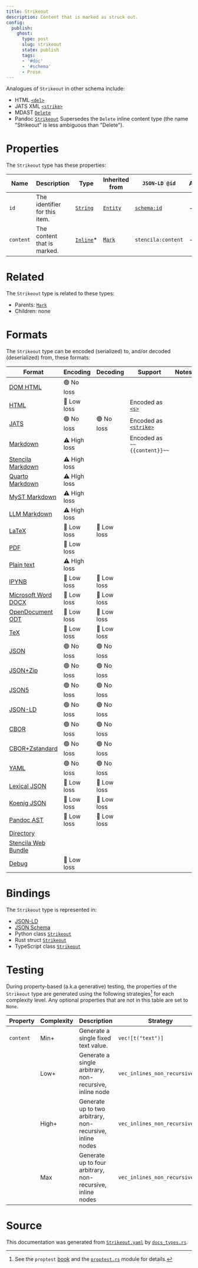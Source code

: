 ```yaml
---
title: Strikeout
description: Content that is marked as struck out.
config:
  publish:
    ghost:
      type: post
      slug: strikeout
      state: publish
      tags:
      - '#doc'
      - '#schema'
      - Prose
---
```


Analogues of `Strikeout` in other schema include:
  - HTML [`<del>`](https://developer.mozilla.org/en-US/docs/Web/HTML/Element/del)
  - JATS XML [`<strike>`](https://jats.nlm.nih.gov/archiving/tag-library/1.2/element/strike.html)
  - MDAST [`Delete`](https://github.com/syntax-tree/mdast#delete)
  - Pandoc [`Strikeout`](https://github.com/jgm/pandoc-types/blob/1.17.5.4/Text/Pandoc/Definition.hs#L258)
Supersedes the `Delete` inline content type (the name "Strikeout" is less ambiguous than "Delete").


# Properties

The `Strikeout` type has these properties:

| Name      | Description                   | Type                                                                | Inherited from                                                     | `JSON-LD @id`                        | Aliases |
| --------- | ----------------------------- | ------------------------------------------------------------------- | ------------------------------------------------------------------ | ------------------------------------ | ------- |
| `id`      | The identifier for this item. | [`String`](https://stencila.ghost.io/docs/reference/schema/string)  | [`Entity`](https://stencila.ghost.io/docs/reference/schema/entity) | [`schema:id`](https://schema.org/id) | -       |
| `content` | The content that is marked.   | [`Inline`](https://stencila.ghost.io/docs/reference/schema/inline)* | [`Mark`](https://stencila.ghost.io/docs/reference/schema/mark)     | `stencila:content`                   | -       |

# Related

The `Strikeout` type is related to these types:

- Parents: [`Mark`](https://stencila.ghost.io/docs/reference/schema/mark)
- Children: none

# Formats

The `Strikeout` type can be encoded (serialized) to, and/or decoded (deserialized) from, these formats:

| Format                                                                       | Encoding     | Decoding   | Support                                                                                                | Notes |
| ---------------------------------------------------------------------------- | ------------ | ---------- | ------------------------------------------------------------------------------------------------------ | ----- |
| [DOM HTML](https://stencila.ghost.io/docs/reference/formats/dom.html)        | 🟢 No loss    |            |                                                                                                        |
| [HTML](https://stencila.ghost.io/docs/reference/formats/html)                | 🔷 Low loss   |            | Encoded as [`<s>`](https://developer.mozilla.org/en-US/docs/Web/HTML/Element/s)                        |
| [JATS](https://stencila.ghost.io/docs/reference/formats/jats)                | 🟢 No loss    | 🟢 No loss  | Encoded as [`<strike>`](https://jats.nlm.nih.gov/articleauthoring/tag-library/1.3/element/strike.html) |
| [Markdown](https://stencila.ghost.io/docs/reference/formats/md)              | ⚠️ High loss |            | Encoded as `~~{{content}}~~`                                                                           |
| [Stencila Markdown](https://stencila.ghost.io/docs/reference/formats/smd)    | ⚠️ High loss |            |                                                                                                        |
| [Quarto Markdown](https://stencila.ghost.io/docs/reference/formats/qmd)      | ⚠️ High loss |            |                                                                                                        |
| [MyST Markdown](https://stencila.ghost.io/docs/reference/formats/myst)       | ⚠️ High loss |            |                                                                                                        |
| [LLM Markdown](https://stencila.ghost.io/docs/reference/formats/llmd)        | ⚠️ High loss |            |                                                                                                        |
| [LaTeX](https://stencila.ghost.io/docs/reference/formats/latex)              | 🔷 Low loss   | 🔷 Low loss |                                                                                                        |
| [PDF](https://stencila.ghost.io/docs/reference/formats/pdf)                  | 🔷 Low loss   |            |                                                                                                        |
| [Plain text](https://stencila.ghost.io/docs/reference/formats/text)          | ⚠️ High loss |            |                                                                                                        |
| [IPYNB](https://stencila.ghost.io/docs/reference/formats/ipynb)              | 🔷 Low loss   | 🔷 Low loss |                                                                                                        |
| [Microsoft Word DOCX](https://stencila.ghost.io/docs/reference/formats/docx) | 🔷 Low loss   | 🔷 Low loss |                                                                                                        |
| [OpenDocument ODT](https://stencila.ghost.io/docs/reference/formats/odt)     | 🔷 Low loss   | 🔷 Low loss |                                                                                                        |
| [TeX](https://stencila.ghost.io/docs/reference/formats/tex)                  | 🔷 Low loss   | 🔷 Low loss |                                                                                                        |
| [JSON](https://stencila.ghost.io/docs/reference/formats/json)                | 🟢 No loss    | 🟢 No loss  |                                                                                                        |
| [JSON+Zip](https://stencila.ghost.io/docs/reference/formats/json.zip)        | 🟢 No loss    | 🟢 No loss  |                                                                                                        |
| [JSON5](https://stencila.ghost.io/docs/reference/formats/json5)              | 🟢 No loss    | 🟢 No loss  |                                                                                                        |
| [JSON-LD](https://stencila.ghost.io/docs/reference/formats/jsonld)           | 🟢 No loss    | 🟢 No loss  |                                                                                                        |
| [CBOR](https://stencila.ghost.io/docs/reference/formats/cbor)                | 🟢 No loss    | 🟢 No loss  |                                                                                                        |
| [CBOR+Zstandard](https://stencila.ghost.io/docs/reference/formats/cbor.zstd) | 🟢 No loss    | 🟢 No loss  |                                                                                                        |
| [YAML](https://stencila.ghost.io/docs/reference/formats/yaml)                | 🟢 No loss    | 🟢 No loss  |                                                                                                        |
| [Lexical JSON](https://stencila.ghost.io/docs/reference/formats/lexical)     | 🔷 Low loss   | 🔷 Low loss |                                                                                                        |
| [Koenig JSON](https://stencila.ghost.io/docs/reference/formats/koenig)       | 🔷 Low loss   | 🔷 Low loss |                                                                                                        |
| [Pandoc AST](https://stencila.ghost.io/docs/reference/formats/pandoc)        | 🔷 Low loss   | 🔷 Low loss |                                                                                                        |
| [Directory](https://stencila.ghost.io/docs/reference/formats/directory)      |              |            |                                                                                                        |
| [Stencila Web Bundle](https://stencila.ghost.io/docs/reference/formats/swb)  |              |            |                                                                                                        |
| [Debug](https://stencila.ghost.io/docs/reference/formats/debug)              | 🔷 Low loss   |            |                                                                                                        |

# Bindings

The `Strikeout` type is represented in:

- [JSON-LD](https://stencila.org/Strikeout.jsonld)
- [JSON Schema](https://stencila.org/Strikeout.schema.json)
- Python class [`Strikeout`](https://github.com/stencila/stencila/blob/main/python/python/stencila/types/strikeout.py)
- Rust struct [`Strikeout`](https://github.com/stencila/stencila/blob/main/rust/schema/src/types/strikeout.rs)
- TypeScript class [`Strikeout`](https://github.com/stencila/stencila/blob/main/ts/src/types/Strikeout.ts)

# Testing

During property-based (a.k.a generative) testing, the properties of the `Strikeout` type are generated using the following strategies[^1] for each complexity level. Any optional properties that are not in this table are set to `None`.

| Property  | Complexity | Description                                                | Strategy                       |
| --------- | ---------- | ---------------------------------------------------------- | ------------------------------ |
| `content` | Min+       | Generate a single fixed text value.                        | `vec![t("text")]`              |
|           | Low+       | Generate a single arbitrary, non-recursive, inline node    | `vec_inlines_non_recursive(1)` |
|           | High+      | Generate up to two arbitrary, non-recursive, inline nodes  | `vec_inlines_non_recursive(2)` |
|           | Max        | Generate up to four arbitrary, non-recursive, inline nodes | `vec_inlines_non_recursive(4)` |

# Source

This documentation was generated from [`Strikeout.yaml`](https://github.com/stencila/stencila/blob/main/schema/Strikeout.yaml) by [`docs_types.rs`](https://github.com/stencila/stencila/blob/main/rust/schema-gen/src/docs_types.rs).

[^1]: See the `proptest` [book](https://proptest-rs.github.io/proptest/) and the [`proptest.rs`](https://github.com/stencila/stencila/blob/main/rust/schema/src/proptests.rs) module for details.
